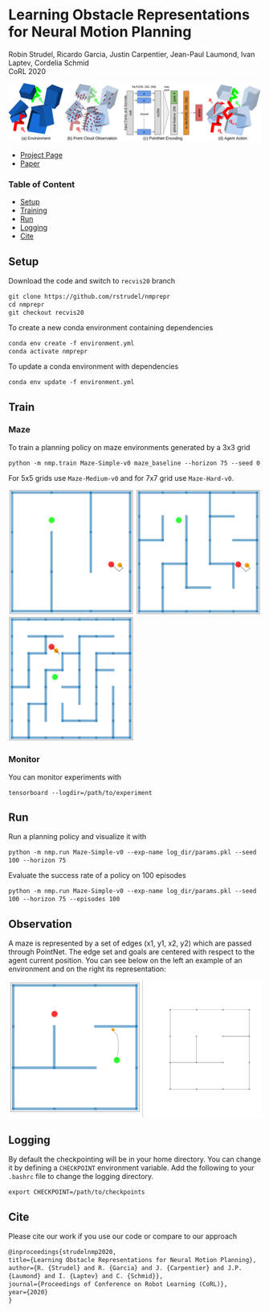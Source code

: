 # Learning Obstacle Representations for Neural Motion Planning

Robin Strudel, Ricardo Garcia, Justin Carpentier, Jean-Paul Laumond, Ivan Laptev, Cordelia Schmid\
CoRL 2020

![](images/overview.png)

- [Project Page](https://www.di.ens.fr/willow/research/nmp_repr/)
- [Paper](https://arxiv.org/abs/2008.11174)



### Table of Content

- [Setup](#setup)
- [Training](#train)
- [Run](#run)
- [Logging](#logging)
- [Cite](#cite)


## Setup

Download the code and switch to `recvis20` branch
```
git clone https://github.com/rstrudel/nmprepr
cd nmprepr
git checkout recvis20
```

To create a new conda environment containing dependencies
```
conda env create -f environment.yml
conda activate nmprepr
```

To update a conda environment with dependencies
```
conda env update -f environment.yml
```

## Train

### Maze

To train a planning policy on maze environments generated by a 3x3 grid
```
python -m nmp.train Maze-Simple-v0 maze_baseline --horizon 75 --seed 0
```

For 5x5 grids use `Maze-Medium-v0` and for 7x7 grid use `Maze-Hard-v0`.
<p float="center">
    <img src="images/easy.png" width="250">
    <img src="images/medium.png" width="250">
    <img src="images/hard.png" width="250">
</p>

### Monitor

You can monitor experiments with
```
tensorboard --logdir=/path/to/experiment
```

## Run

Run a planning policy and visualize it with
```
python -m nmp.run Maze-Simple-v0 --exp-name log_dir/params.pkl --seed 100 --horizon 75
```
       
Evaluate the success rate of a policy on 100 episodes
```
python -m nmp.run Maze-Simple-v0 --exp-name log_dir/params.pkl --seed 100 --horizon 75 --episodes 100
```

## Observation

A maze is represented by a set of edges (x1, y1, x2, y2) which are passed through PointNet.
The edge set and goals are centered with respect to the agent current position. You can see below on the left an example of an environment and on the right its representation:

<img src="images/maze_repr.png" width="600">

## Logging

By default the checkpointing will be in your home directory. You can change it by defining a `CHECKPOINT` environment variable. Add the following to your `.bashrc` file to change the logging directory.
```
export CHECKPOINT=/path/to/checkpoints
```

## Cite

Please cite our work if you use our code or compare to our approach
```
@inproceedings{strudelnmp2020,
title={Learning Obstacle Representations for Neural Motion Planning},
author={R. {Strudel} and R. {Garcia} and J. {Carpentier} and J.P. {Laumond} and I. {Laptev} and C. {Schmid}},
journal={Proceedings of Conference on Robot Learning (CoRL)},
year={2020}
}
```
